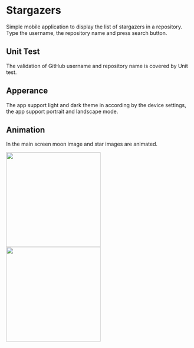 # Stargazers

Simple mobile application to display the list of stargazers in a repository.
Type the username, the repository name and press search button.

## Unit Test
The validation of GitHub username and repository name is covered by Unit test.

## Apperance
The app support light and dark theme in according by the device settings, the app support portrait and landscape mode.

## Animation
In the main screen moon image and star images are animated.

<img src="https://user-images.githubusercontent.com/6852409/190659731-03a646d4-2da4-4761-b7c5-3d1581a411cd.png" width="256">       <img src="https://user-images.githubusercontent.com/6852409/190660508-b5bc0bf0-4225-4f1d-ba77-3dab8b7807e0.png" width="256">
